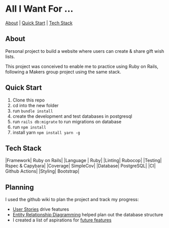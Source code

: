 # All I Want For ...

[About](#About) | [Quick Start](#Quick-Start) | [Tech Stack](#Tech-Stack)

## About
Personal project to build a website where users can create & share gift wish lists.  

This project was conceived to enable me to practice using Ruby on Rails, following a Makers group project using the same stack.

## Quick Start

1. Clone this repo
2. cd into the new folder
3. run `bundle install`
4. create the development and test databases in postgresql
5. run `rails db:migrate` to run migrations on database
6. run `npm install`
7. install yarn `npm install yarn -g`

## Tech Stack

|Framework| Ruby on Rails|
|Language   | Ruby|
|Linting| Rubocop|
|Testing|   Rspec & Capybara|
|Coverage| SimpleCov|
|Database| PostgreSQL|
|CI| Github Actions|
|Styling| Bootstrap|

## Planning

I used the github wiki to plan the project and track my progress:
- [User Stories](https://github.com/stringiest/all_i_want_for/wiki/02.-MVP-&-User-Stories) drive features
- [Entity Relationship Diagramming](https://github.com/stringiest/all_i_want_for/wiki/03.-Diagramming) helped plan out the database structure
- I created a list of aspirations for [future features](https://github.com/stringiest/all_i_want_for/wiki/06.-Future-Features)
